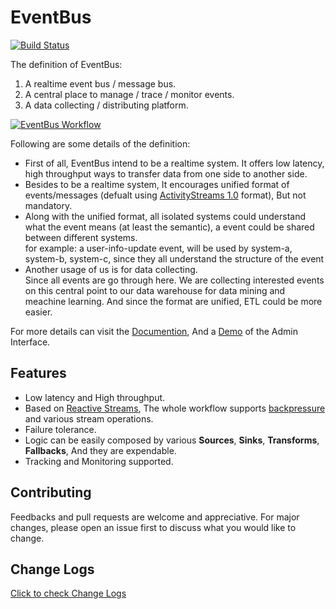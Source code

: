 # EventBus

[![Build Status](https://travis-ci.org/thenetcircle/event-bus.svg?branch=master)](https://travis-ci.org/thenetcircle/event-bus)

The definition of EventBus:

1. A realtime event bus / message bus.
2. A central place to manage / trace / monitor events.
3. A data collecting / distributing platform.

<a href="https://thenetcircle.github.io/event-bus/assets/systems_and_eventbus2.png" target="_blank">![EventBus Workflow](https://thenetcircle.github.io/event-bus/assets/systems_and_eventbus2.png)</a>

Following are some details of the definition:

- First of all, EventBus intend to be a realtime system. It offers low latency, high throughput ways to transfer data from one side to another side.
- Besides to be a realtime system, It encourages unified format of events/messages (defualt using [ActivityStreams 1.0](http://activitystrea.ms/specs/json/1.0/) format), But not mandatory.
- Along with the unified format, all isolated systems could understand what the event means (at least the semantic), a event could be shared between different systems.   
   for example: a user-info-update event, will be used by system-a, system-b, system-c, since they all understand the structure of the event
- Another usage of us is for data collecting.   
   Since all events are go through here. We are collecting interested events on this central point to our data warehouse for data mining and meachine learning. And since the format are unified, ETL could be more easier.
   
For more details can visit the [Documention](https://thenetcircle.github.io/event-bus/), And a [Demo](https://thenetcircle.github.io/event-bus/admin/#/event-bus/admin) of the Admin Interface.

## Features

- Low latency and High throughput.
- Based on [Reactive Streams](http://www.reactive-streams.org/), The whole workflow supports [backpressure](https://github.com/ReactiveX/RxJava/wiki/Backpressure) and various stream operations. 
- Failure tolerance.
- Logic can be easily composed by various **Sources**, **Sinks**, **Transforms**, **Fallbacks**, And they are expendable. 
- Tracking and Monitoring supported.

## Contributing
Feedbacks and pull requests are welcome and appreciative. For major changes, please open an issue first to discuss what you would like to change.

## Change Logs
[Click to check Change Logs](https://thenetcircle.github.io/event-bus/change_logs)